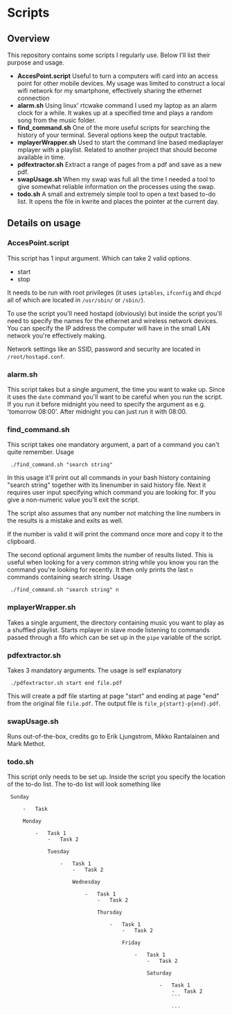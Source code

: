 # Scripts

## Overview

This repository contains some scripts I regularly use. Below I'll list their purpose and usage.

* __AccesPoint.script__
Useful to turn a computers wifi card into an access point for other mobile devices. My usage was limited to construct a local wifi network for my smartphone, effectively sharing the ethernet connection
* __alarm.sh__
Using linux' rtcwake command I used my laptop as an alarm clock for a while. It wakes up at a specified time and plays a random song from the music folder.
* __find_command.sh__
One of the more useful scripts for searching the history of your terminal. Several options keep the output tractable.
* __mplayerWrapper.sh__
Used to start the command line based mediaplayer mplayer with a playlist. Related to another project that should become available in time.
* __pdfextractor.sh__
Extract a range of pages from a pdf and save as a new pdf.
* __swapUsage.sh__
When my swap was full all the time I needed a tool to give somewhat reliable information on the processes using the swap.
* __todo.sh__
A small and extremely simple tool to open a text based to-do list. It opens the file in kwrite and places the pointer at the current day.

## Details on usage

### AccesPoint.script

This script has 1 input argument. Which can take 2 valid options.
* start
* stop

It needs to be run with root privileges (it uses `iptables`, `ifconfig` and `dhcpd` all of which are located in `/usr/sbin/` or `/sbin/`).

To use the script you'll need hostapd (obviously) but inside the script you'll need to specify the names for the ethernet and wireless network devices. You can specify the IP address the computer will have in the small LAN network you're effectively making.

Network settings like an SSID, password and security are located in `/root/hostapd.conf`.

### alarm.sh

This script takes but a single argument, the time you want to wake up.
Since it uses the `date` command you'll want to be careful when you run the script. If you run it before midnight you need to specify the argument as e.g. 'tomorrow 08:00'. After midnight you can just run it with 08:00.

### find_command.sh

This script takes one mandatory argument, a part of a command you can't quite remember.
Usage
```
 ./find_command.sh "search string"
 ```

 In this usage it'll print out all commands in your bash history containing "search string" together with its linenumber in said history file. Next it requires user input specifying which command you are looking for. If you give a non-numeric value you'll exit the script.

 The script also assumes that any number not matching the line numbers in the results is a mistake and exits as well.

 If the number is valid it will print the command once more and copy it to the clipboard.

 The second optional argument limits the number of results listed. This is useful when looking for a very common string while you know you ran the command you're looking for recently. It then only prints the last `n` commands containing search string.
 Usage
 ```
  ./find_command.sh "search string" n
  ```

  ### mplayerWrapper.sh

  Takes a single argument, the directory containing music you want to play as a shuffled playlist. Starts mplayer in slave mode listening to commands passed through a fifo which can be set up in the `pipe` variable of the script.

  ### pdfextractor.sh

  Takes 3 mandatory arguments.
  The usage is self explanatory
  ```
   ./pdfextractor.sh start end file.pdf
   ```

   This will create a pdf file starting at page "start" and ending at page "end" from the original file `file.pdf`. The output file is `file_p{start}-p{end}.pdf`.

   ### swapUsage.sh

   Runs out-of-the-box, credits go to Erik Ljungstrom, Mikko Rantalainen and Mark Methot.

   ### todo.sh

   This script only needs to be set up. Inside the script you specify the location of the to-do list.
   The to-do list will look something like
   ```
    Sunday

        -   Task

        Monday

            -   Task 1
                -   Task 2

                Tuesday

                    -   Task 1
                        -   Task 2

                        Wednesday

                            -   Task 1
                                -   Task 2

                                Thursday

                                    -   Task 1
                                        -   Task 2

                                        Friday

                                            -   Task 1
                                                -   Task 2

                                                Saturday

                                                    -   Task 1
                                                        -   Task 2
                                                        ```
                                                         
                                                        ```
   ```
   ```
  ```
  ```
 ```
 ```
```
